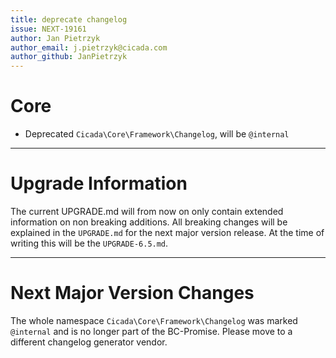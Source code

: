 ```yaml
---
title: deprecate changelog
issue: NEXT-19161
author: Jan Pietrzyk
author_email: j.pietrzyk@cicada.com
author_github: JanPietrzyk
---
```

# Core
* Deprecated `Cicada\Core\Framework\Changelog`, will be `@internal` 
___
# Upgrade Information

The current UPGRADE.md will from now on only contain extended information on non breaking additions. All breaking changes will be explained in the `UPGRADE.md` for the next major version release. At the time of writing this will be the `UPGRADE-6.5.md`.
______
# Next Major Version Changes

The whole namespace `Cicada\Core\Framework\Changelog` was marked `@internal` and is no longer part of the BC-Promise. Please move to a different changelog generator vendor.
